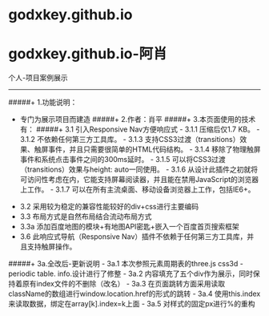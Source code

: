 # godxkey.github.io
# godxkey.github.io-阿肖

个人-项目案例展示

-----

#####+ 1.功能说明：
 - 专门为展示项目而建造
#####+ 2.作者：肖平
#####+ 3.本页面使用的技术有：
#####+ 3.1 引入Responsive Nav方便响应式
         - 3.1.1 压缩后仅1.7 KB。
         - 3.1.2 不依赖任何第三方工具库。
         - 3.1.3 支持CSS3过渡（transitions）效果、触屏事件，并且只需要很简单的HTML代码结构。
         - 3.1.4 移除了物理触屏事件和系统点击事件之间的300ms延时。
         - 3.1.5 可以将CSS3过渡（transitions）效果与height: auto一同使用。
         - 3.1.6 从设计此插件之初就将可访问性考虑在内，它能支持屏幕阅读器，并且能在禁用JavaScript的浏览器上工作。
         - 3.1.7 可以在所有主流桌面、移动设备浏览器上工作，包括IE6+。
+ 3.2 采用较为稳定的兼容性能较好的div+css进行主要编码
+ 3.3 布局方式是自然布局结合流动布局方式
+ 3.3a 添加百度地图的模块+有地图API密匙+嵌入一个百度首页搜索框架
+ 3.6 此响应式导航（Responsive Nav）插件不依赖于任何第三方工具库，并且支持触屏操作。

 #####+ 3a.全改后-更新说明
         - 3a.1 本次参照元素周期表的three.js css3d - periodic table. info.设计进行了修整
         - 3a.2 内容填充了五个div作为展示，同时保持着原有index文件的不删除（改名）
         - 3a.3 在页面跳转方面采用读取className的数组进行window.location.href的形式的跳转
         - 3a.4 使用this.index来读取数据，绑定在array[k].index=k上面
         - 3a.5 对样式的固定px进行%的重构
